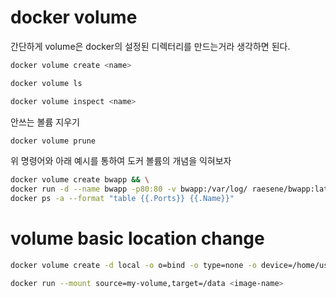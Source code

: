 # docker volume
간단하게 volume은 docker의 설정된 디렉터리를 만드는거라 생각하면 된다.


``` bash
docker volume create <name>
```

``` bash
docker volume ls
```

``` bash
docker volume inspect <name>
```

안쓰는 볼륨 지우기  
``` bash
docker volume prune
```

위 명령어와 아래 예시를 통하여 도커 볼륨의 개념을 익혀보자  
``` bash
docker volume create bwapp && \
docker run -d --name bwapp -p80:80 -v bwapp:/var/log/ raesene/bwapp:latest && \
docker ps -a --format "table {{.Ports}} {{.Name}}"
```


# volume basic location change


``` bash
docker volume create -d local -o o=bind -o type=none -o device=/home/user/data my-volume
```

``` bash
docker run --mount source=my-volume,target=/data <image-name>
```